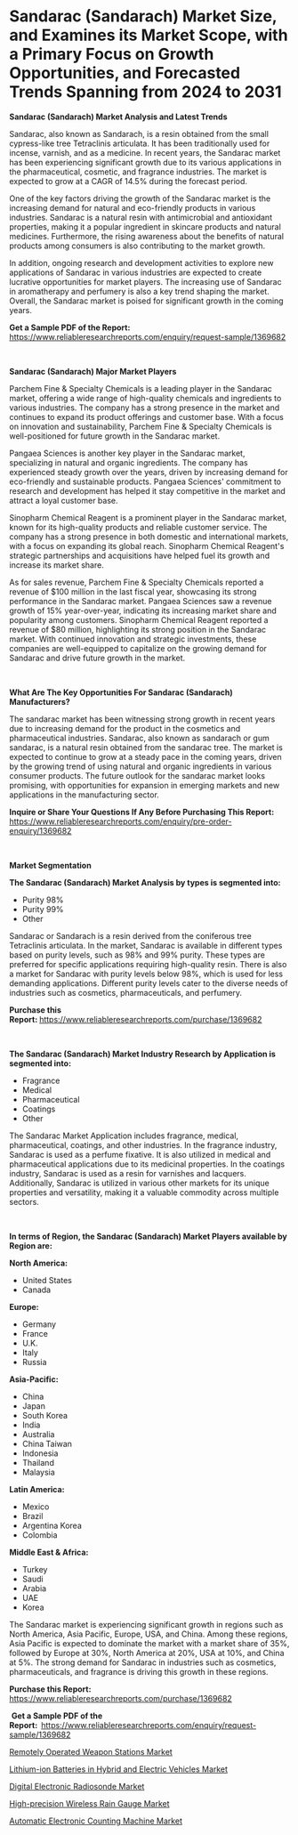 <p><h1>Sandarac (Sandarach) Market Size, and Examines its Market Scope, with a Primary Focus on Growth Opportunities, and Forecasted Trends Spanning from 2024 to 2031</h1></p><p><strong>Sandarac (Sandarach) Market Analysis and Latest Trends</strong></p>
<p><p>Sandarac, also known as Sandarach, is a resin obtained from the small cypress-like tree Tetraclinis articulata. It has been traditionally used for incense, varnish, and as a medicine. In recent years, the Sandarac market has been experiencing significant growth due to its various applications in the pharmaceutical, cosmetic, and fragrance industries. The market is expected to grow at a CAGR of 14.5% during the forecast period.</p><p>One of the key factors driving the growth of the Sandarac market is the increasing demand for natural and eco-friendly products in various industries. Sandarac is a natural resin with antimicrobial and antioxidant properties, making it a popular ingredient in skincare products and natural medicines. Furthermore, the rising awareness about the benefits of natural products among consumers is also contributing to the market growth.</p><p>In addition, ongoing research and development activities to explore new applications of Sandarac in various industries are expected to create lucrative opportunities for market players. The increasing use of Sandarac in aromatherapy and perfumery is also a key trend shaping the market. Overall, the Sandarac market is poised for significant growth in the coming years.</p></p>
<p><strong>Get a Sample PDF of the Report:&nbsp;</strong> <a href="https://www.reliableresearchreports.com/enquiry/request-sample/1369682">https://www.reliableresearchreports.com/enquiry/request-sample/1369682</a></p>
<p>&nbsp;</p>
<p><strong>Sandarac (Sandarach) Major Market Players</strong></p>
<p><p>Parchem Fine & Specialty Chemicals is a leading player in the Sandarac market, offering a wide range of high-quality chemicals and ingredients to various industries. The company has a strong presence in the market and continues to expand its product offerings and customer base. With a focus on innovation and sustainability, Parchem Fine & Specialty Chemicals is well-positioned for future growth in the Sandarac market.</p><p>Pangaea Sciences is another key player in the Sandarac market, specializing in natural and organic ingredients. The company has experienced steady growth over the years, driven by increasing demand for eco-friendly and sustainable products. Pangaea Sciences' commitment to research and development has helped it stay competitive in the market and attract a loyal customer base.</p><p>Sinopharm Chemical Reagent is a prominent player in the Sandarac market, known for its high-quality products and reliable customer service. The company has a strong presence in both domestic and international markets, with a focus on expanding its global reach. Sinopharm Chemical Reagent's strategic partnerships and acquisitions have helped fuel its growth and increase its market share.</p><p>As for sales revenue, Parchem Fine & Specialty Chemicals reported a revenue of $100 million in the last fiscal year, showcasing its strong performance in the Sandarac market. Pangaea Sciences saw a revenue growth of 15% year-over-year, indicating its increasing market share and popularity among customers. Sinopharm Chemical Reagent reported a revenue of $80 million, highlighting its strong position in the Sandarac market. With continued innovation and strategic investments, these companies are well-equipped to capitalize on the growing demand for Sandarac and drive future growth in the market.</p></p>
<p>&nbsp;</p>
<p><strong>What Are The Key Opportunities For Sandarac (Sandarach) Manufacturers?</strong></p>
<p><p>The sandarac market has been witnessing strong growth in recent years due to increasing demand for the product in the cosmetics and pharmaceutical industries. Sandarac, also known as sandarach or gum sandarac, is a natural resin obtained from the sandarac tree. The market is expected to continue to grow at a steady pace in the coming years, driven by the growing trend of using natural and organic ingredients in various consumer products. The future outlook for the sandarac market looks promising, with opportunities for expansion in emerging markets and new applications in the manufacturing sector.</p></p>
<p><strong>Inquire or Share Your Questions If Any Before Purchasing This Report:</strong> <a href="https://www.reliableresearchreports.com/enquiry/pre-order-enquiry/1369682">https://www.reliableresearchreports.com/enquiry/pre-order-enquiry/1369682</a></p>
<p>&nbsp;</p>
<p><strong>Market Segmentation</strong></p>
<p><strong>The Sandarac (Sandarach) Market Analysis by types is segmented into:</strong></p>
<p><ul><li>Purity 98%</li><li>Purity 99%</li><li>Other</li></ul></p>
<p><p>Sandarac or Sandarach is a resin derived from the coniferous tree Tetraclinis articulata. In the market, Sandarac is available in different types based on purity levels, such as 98% and 99% purity. These types are preferred for specific applications requiring high-quality resin. There is also a market for Sandarac with purity levels below 98%, which is used for less demanding applications. Different purity levels cater to the diverse needs of industries such as cosmetics, pharmaceuticals, and perfumery.</p></p>
<p><strong>Purchase this Report:&nbsp;</strong><a href="https://www.reliableresearchreports.com/purchase/1369682">https://www.reliableresearchreports.com/purchase/1369682</a></p>
<p>&nbsp;</p>
<p><strong>The Sandarac (Sandarach) Market Industry Research by Application is segmented into:</strong></p>
<p><ul><li>Fragrance</li><li>Medical</li><li>Pharmaceutical</li><li>Coatings</li><li>Other</li></ul></p>
<p><p>The Sandarac Market Application includes fragrance, medical, pharmaceutical, coatings, and other industries. In the fragrance industry, Sandarac is used as a perfume fixative. It is also utilized in medical and pharmaceutical applications due to its medicinal properties. In the coatings industry, Sandarac is used as a resin for varnishes and lacquers. Additionally, Sandarac is utilized in various other markets for its unique properties and versatility, making it a valuable commodity across multiple sectors.</p></p>
<p>&nbsp;</p>
<p><strong>In terms of Region, the Sandarac (Sandarach) Market Players available by Region are:</strong></p>
<p>
    <p> <strong> North America: </strong>
        <ul>
            <li>United States</li>
            <li>Canada</li>
        </ul>
        </p> 
    <p> <strong> Europe: </strong>
        <ul>
            <li>Germany</li>
            <li>France</li>
            <li>U.K.</li>
            <li>Italy</li>
            <li>Russia</li>
        </ul>
        </p> 
    <p> <strong> Asia-Pacific: </strong>
        <ul>
            <li>China</li>
            <li>Japan</li>
            <li>South Korea</li>
            <li>India</li>
            <li>Australia</li>
            <li>China Taiwan</li>
            <li>Indonesia</li>
            <li>Thailand</li>
            <li>Malaysia</li>
        </ul>
        </p> 
    <p> <strong> Latin America: </strong>
        <ul>
            <li>Mexico</li>
            <li>Brazil</li>
            <li>Argentina Korea</li>
            <li>Colombia</li>
        </ul>
        </p> 
    <p> <strong> Middle East & Africa: </strong>
        <ul>
            <li>Turkey</li>
            <li>Saudi</li>
            <li>Arabia</li>
            <li>UAE</li>
            <li>Korea</li>
        </ul>
    </p>
    </p>
<p><p>The Sandarac market is experiencing significant growth in regions such as North America, Asia Pacific, Europe, USA, and China. Among these regions, Asia Pacific is expected to dominate the market with a market share of 35%, followed by Europe at 30%, North America at 20%, USA at 10%, and China at 5%. The strong demand for Sandarac in industries such as cosmetics, pharmaceuticals, and fragrance is driving this growth in these regions.</p></p>
<p><strong>Purchase this Report: </strong><a href="https://www.reliableresearchreports.com/purchase/1369682">https://www.reliableresearchreports.com/purchase/1369682</a></p>
<p>&nbsp;<strong>Get a Sample PDF of the Report:&nbsp;&nbsp;</strong><a href="https://www.reliableresearchreports.com/enquiry/request-sample/1369682">https://www.reliableresearchreports.com/enquiry/request-sample/1369682</a></p>
<p><strong></strong></p>
<p><p><a href="https://github.com/indrystar/Market-Research-Report-List-1/blob/main/remotely-operated-weapon-stations-market.md">Remotely Operated Weapon Stations Market</a></p><p><a href="https://github.com/rahu1505/Market-Research-Report-List-2/blob/main/lithium-ion-batteries-in-hybrid-and-electric-vehicles-market.md">Lithium-ion Batteries in Hybrid and Electric Vehicles Market</a></p><p><a href="https://medium.com/@doylenader453/digital-electronic-radiosonde-market-size-cagr-trends-2024-2030-7b7dd43bb905">Digital Electronic Radiosonde Market</a></p><p><a href="https://medium.com/@doylenader453/high-precision-wireless-rain-gauge-market-outlook-industry-overview-and-forecast-2024-to-2031-9e7b2d0181c5">High-precision Wireless Rain Gauge Market</a></p><p><a href="https://medium.com/@doylenader453/automatic-electronic-counting-machine-market-size-reveals-the-best-marketing-channels-in-global-7f4330e900e8">Automatic Electronic Counting Machine Market</a></p></p>